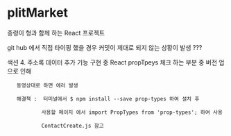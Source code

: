# plitMarket
종령이 형과 함께 하는 React 프로젝트

git hub 에서 직접 타이핑 했을 경우 커밋이 제대로 되지 않는 상황이 발생 ???

색션 4. 주소록 데이터 추가 기능 구현 중 React propTpeys 체크 하는 부분 중 버전 업으로 인해

	   동영상대로 하면 에러 발생 

	   해결책 :  터미널에서 $ npm install --save prop-types 하여 설치 후 

	           사용할 페이지 에서 import PropTypes from 'prop-types'; 하여 사용

	           ContactCreate.js 참고
